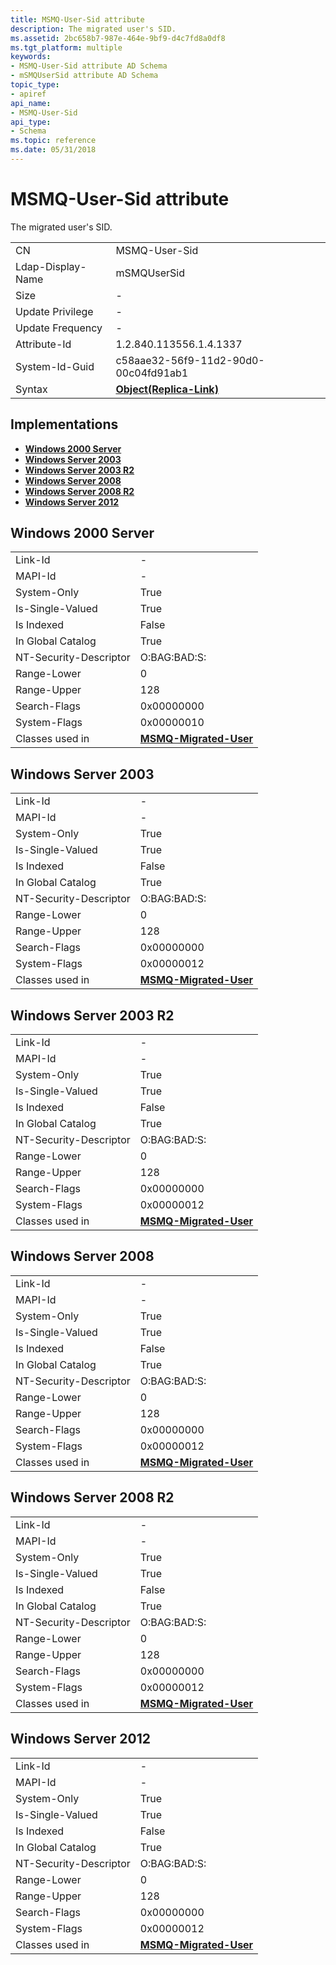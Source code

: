 ```yaml
---
title: MSMQ-User-Sid attribute
description: The migrated user's SID.
ms.assetid: 2bc658b7-987e-464e-9bf9-d4c7fd8a0df8
ms.tgt_platform: multiple
keywords:
- MSMQ-User-Sid attribute AD Schema
- mSMQUserSid attribute AD Schema
topic_type:
- apiref
api_name:
- MSMQ-User-Sid
api_type:
- Schema
ms.topic: reference
ms.date: 05/31/2018
---
```


# MSMQ-User-Sid attribute

The migrated user's SID.



|                   |                                                       |
|-------------------|-------------------------------------------------------|
| CN                | MSMQ-User-Sid                                         |
| Ldap-Display-Name | mSMQUserSid                                           |
| Size              | \-                                                    |
| Update Privilege  | \-                                                    |
| Update Frequency  | \-                                                    |
| Attribute-Id      | 1.2.840.113556.1.4.1337                               |
| System-Id-Guid    | c58aae32-56f9-11d2-90d0-00c04fd91ab1                  |
| Syntax            | [**Object(Replica-Link)**](s-object-replica-link.md) |



## Implementations

-   [**Windows 2000 Server**](#windows-2000-server)
-   [**Windows Server 2003**](#windows-server-2003)
-   [**Windows Server 2003 R2**](#windows-server-2003-r2)
-   [**Windows Server 2008**](#windows-server-2008)
-   [**Windows Server 2008 R2**](#windows-server-2008-r2)
-   [**Windows Server 2012**](#windows-server-2012)

## Windows 2000 Server



|                        |                                                             |
|------------------------|-------------------------------------------------------------|
| Link-Id                | \-                                                          |
| MAPI-Id                | \-                                                          |
| System-Only            | True                                                        |
| Is-Single-Valued       | True                                                        |
| Is Indexed             | False                                                       |
| In Global Catalog      | True                                                        |
| NT-Security-Descriptor | O:BAG:BAD:S:                                                |
| Range-Lower            | 0                                                           |
| Range-Upper            | 128                                                         |
| Search-Flags           | 0x00000000                                                  |
| System-Flags           | 0x00000010                                                  |
| Classes used in        | [**MSMQ-Migrated-User**](c-msmqmigrateduser.md)<br/> |



## Windows Server 2003



|                        |                                                             |
|------------------------|-------------------------------------------------------------|
| Link-Id                | \-                                                          |
| MAPI-Id                | \-                                                          |
| System-Only            | True                                                        |
| Is-Single-Valued       | True                                                        |
| Is Indexed             | False                                                       |
| In Global Catalog      | True                                                        |
| NT-Security-Descriptor | O:BAG:BAD:S:                                                |
| Range-Lower            | 0                                                           |
| Range-Upper            | 128                                                         |
| Search-Flags           | 0x00000000                                                  |
| System-Flags           | 0x00000012                                                  |
| Classes used in        | [**MSMQ-Migrated-User**](c-msmqmigrateduser.md)<br/> |



## Windows Server 2003 R2



|                        |                                                             |
|------------------------|-------------------------------------------------------------|
| Link-Id                | \-                                                          |
| MAPI-Id                | \-                                                          |
| System-Only            | True                                                        |
| Is-Single-Valued       | True                                                        |
| Is Indexed             | False                                                       |
| In Global Catalog      | True                                                        |
| NT-Security-Descriptor | O:BAG:BAD:S:                                                |
| Range-Lower            | 0                                                           |
| Range-Upper            | 128                                                         |
| Search-Flags           | 0x00000000                                                  |
| System-Flags           | 0x00000012                                                  |
| Classes used in        | [**MSMQ-Migrated-User**](c-msmqmigrateduser.md)<br/> |



## Windows Server 2008



|                        |                                                             |
|------------------------|-------------------------------------------------------------|
| Link-Id                | \-                                                          |
| MAPI-Id                | \-                                                          |
| System-Only            | True                                                        |
| Is-Single-Valued       | True                                                        |
| Is Indexed             | False                                                       |
| In Global Catalog      | True                                                        |
| NT-Security-Descriptor | O:BAG:BAD:S:                                                |
| Range-Lower            | 0                                                           |
| Range-Upper            | 128                                                         |
| Search-Flags           | 0x00000000                                                  |
| System-Flags           | 0x00000012                                                  |
| Classes used in        | [**MSMQ-Migrated-User**](c-msmqmigrateduser.md)<br/> |



## Windows Server 2008 R2



|                        |                                                             |
|------------------------|-------------------------------------------------------------|
| Link-Id                | \-                                                          |
| MAPI-Id                | \-                                                          |
| System-Only            | True                                                        |
| Is-Single-Valued       | True                                                        |
| Is Indexed             | False                                                       |
| In Global Catalog      | True                                                        |
| NT-Security-Descriptor | O:BAG:BAD:S:                                                |
| Range-Lower            | 0                                                           |
| Range-Upper            | 128                                                         |
| Search-Flags           | 0x00000000                                                  |
| System-Flags           | 0x00000012                                                  |
| Classes used in        | [**MSMQ-Migrated-User**](c-msmqmigrateduser.md)<br/> |



## Windows Server 2012



|                        |                                                             |
|------------------------|-------------------------------------------------------------|
| Link-Id                | \-                                                          |
| MAPI-Id                | \-                                                          |
| System-Only            | True                                                        |
| Is-Single-Valued       | True                                                        |
| Is Indexed             | False                                                       |
| In Global Catalog      | True                                                        |
| NT-Security-Descriptor | O:BAG:BAD:S:                                                |
| Range-Lower            | 0                                                           |
| Range-Upper            | 128                                                         |
| Search-Flags           | 0x00000000                                                  |
| System-Flags           | 0x00000012                                                  |
| Classes used in        | [**MSMQ-Migrated-User**](c-msmqmigrateduser.md)<br/> |



 

 





